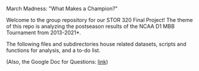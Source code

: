 March Madness: "What Makes a Champion?"

Welcome to the group repository for our STOR 320 Final Project!
The theme of this repo is analyzing the postseason results of the NCAA D1 MBB Tournament from 2013-2021*.

The following files and subdirectories house related datasets, scripts and functions for analysis, and a to-do list.

(Also, the Google Doc for Questions: [link](https://docs.google.com/document/d/1DtrEqQn_57FvkBzHd_l2Ha_twCo-XSWB30NJXAA2AtU/edit?usp=sharing))
